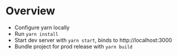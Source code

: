 # Overview

- Configure yarn locally
- Run `yarn install`
- Start dev server with `yarn start`, binds to http://localhost:3000
- Bundle project for prod release with `yarn build`
